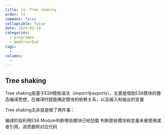 ```yaml
---
title: 13. Tree shaking
order: 13
comment: false
collapsible: false
date: 2024-02-14
categories: 
  - programme
  - WebFrontEnd
tags: 
  - 
columns: 
  - 
---
```

## Tree shaking
Tree shaking是基于ES6模板语法（import与exports），主要是借助ES6模块的静态编译思想，在编译时就能确定模块的依赖关系，以及输入和输出的变量

Tree shaking无非就是做了两件事：

编译阶段利用ES6 Module判断哪些模块已经加载
判断那些模块和变量未被使用或者引用，进而删除对应代码